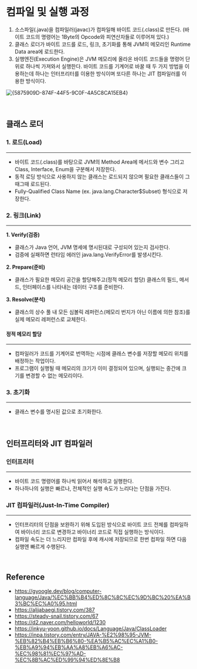 # 컴파일 및 실행 과정
1. 소스파일(.java)을 컴파일러(javac)가 컴파일해 바이트 코드(.class)로 만든다. (바이트 코드의 명령어는 1Byte의 Opcode와 피연산자들로 이루어져 있다.)
2. 클래스 로더가 바이트 코드를 로드, 링크, 초기화를 통해 JVM의 메모리인 Runtime Data area에 로드한다.
3. 실행엔진(Execution Engine)은 JVM 메모리에 올라온 바이트 코드들을 명령어 단위로 하나씩 가져와서 실행한다. 바이트 코드를 기계어로 바꿀 때 두 가지 방법을 이용하는데 하나는 인터프리터를 이용한 방식이며 또다른 하나는 JIT 컴파일러를 이용한 방식이다.

![{5875909D-874F-44F5-9C0F-4A5C8CA15EB4}](https://github.com/song21677/TIL/assets/55786368/68da4245-3817-45d0-9969-8b14fe6a29cd)

<br>

## 클래스 로더
### 1. 로드(Load)
- - -
* 바이트 코드(.class)를 바탕으로 JVM의 Method Area에 메서드와 변수 그리고 Class, Interface, Enum을 구분해서 저장한다.
* 동적 로딩 방식으로 사용하지 않는 클래스는 로드되지 않으며 필요한 클래스들이 그때그때 로드된다.
* Fully-Qualified Class Name (ex. java.lang.Character$Subset) 형식으로 저장한다.

### 2. 링크(Link)
- - -
**1. Verify(검증)**
  * 클래스가 Java 언어, JVM 명세에 명시된대로 구성되어 있는지 검사한다.
  * 검증에 실패하면 런타임 에러인 java.lang.VerifyError를 발생시킨다.

**2. Prepare(준비)**
  * 클래스가 필요한 메모리 공간을 할당해주고(정적 메모리 할당) 클래스의 필드, 메서드, 인터페이스를 나타내는 데이터 구조를 준비한다.

**3. Resolve(분석)**
  * 클래스의 상수 풀 내 모든 심볼릭 레퍼런스(메모리 번지가 아닌 이름에 의한 참조)를 실제 메모리 레퍼런스로 교체한다.

#### 정적 메모리 할당
- - -
* 컴파일러가 코드를 기계어로 번역하는 시점에 클래스 변수를 저장할 메모리 위치를 배정하는 작업이다.
* 프로그램이 실행될 때 메모리의 크기가 이미 결정되어 있으며, 실행되는 중간에 크기를 변경할 수 없는 메모리이다.

### 3. 초기화
- - -
* 클래스 변수를 명시된 값으로 초기화한다.

<br>

## 인터프리터와 JIT 컴파일러
### 인터프리터
- - -
* 바이트 코드 명령어를 하나씩 읽어서 해석하고 실행한다. 
* 하나하나의 실행은 빠르나, 전체적인 실행 속도가 느리다는 단점을 가진다.
### JIT 컴파일러(Just-In-Time Compiler)
- - -
* 인터프리터의 단점을 보완하기 위해 도입된 방식으로 바이트 코드 전체를 컴파일하여 바이너리 코드로 변경하고 바이너리 코드로 직접 실행하는 방식이다. 
* 컴파일 속도는 더 느리지만 컴파일 후에 캐시에 저장되므로 한번 컴파일 하면 다음 실행엔 빠르게 수행된다. 

<br>

## Reference
* https://gyoogle.dev/blog/computer-language/Java/%EC%BB%B4%ED%8C%8C%EC%9D%BC%20%EA%B3%BC%EC%A0%95.html
* https://aljjabaegi.tistory.com/387
* https://steady-snail.tistory.com/67
* https://d2.naver.com/helloworld/1230
* https://inkyu-yoon.github.io/docs/Language/Java/ClassLoader
* https://inpa.tistory.com/entry/JAVA-%E2%98%95-JVM-%EB%82%B4%EB%B6%80-%EA%B5%AC%EC%A1%B0-%EB%A9%94%EB%AA%A8%EB%A6%AC-%EC%98%81%EC%97%AD-%EC%8B%AC%ED%99%94%ED%8E%B8